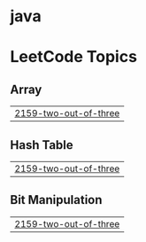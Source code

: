 # java
<!---LeetCode Topics Start-->
# LeetCode Topics
## Array
|  |
| ------- |
| [2159-two-out-of-three](https://github.com/Prajanthkumar/java/tree/master/2159-two-out-of-three) |
## Hash Table
|  |
| ------- |
| [2159-two-out-of-three](https://github.com/Prajanthkumar/java/tree/master/2159-two-out-of-three) |
## Bit Manipulation
|  |
| ------- |
| [2159-two-out-of-three](https://github.com/Prajanthkumar/java/tree/master/2159-two-out-of-three) |
<!---LeetCode Topics End-->
